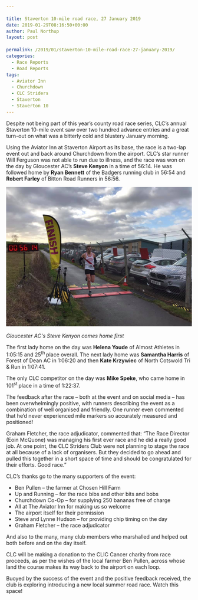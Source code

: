 ```yaml
---

title: Staverton 10-mile road race, 27 January 2019
date: 2019-01-29T08:16:50+00:00
author: Paul Northup
layout: post

permalink: /2019/01/staverton-10-mile-road-race-27-january-2019/
categories:
  - Race Reports
  - Road Reports
tags:
  - Aviator Inn
  - Churchdown
  - CLC Striders
  - Staverton
  - Staverton 10
---
```

Despite not being part of this year’s county road race series, CLC’s annual Staverton 10-mile event saw over two hundred advance entries and a great turn-out on what was a bitterly cold and blustery January morning.

Using the Aviator Inn at Staverton Airport as its base, the race is a two-lap event out and back around Churchdown from the airport. CLC’s star runner Will Ferguson was not able to run due to illness, and the race was won on the day by Gloucester AC’s **Steve Kenyon** in a time of 56:14. He was followed home by **Ryan Bennett** of the Badgers running club in 56:54 and **Robert Farley** of Bitton Road Runners in 56:56.

<img src="/Images/2019/01/Steve-Kenyon-Staverton-10-2019.jpg" alt="Steve-Kenyon-Staverton-10-2019"/>

_Gloucester AC's Steve Kenyon comes home first_ 

The first lady home on the day was **Helena Youde** of Almost Athletes in 1:05:15 and 25<sup>th </sup>place overall. The next lady home was **Samantha Harris** of Forest of Dean AC in 1:06:20 and then **Kate Krzywiec** of North Cotswold Tri & Run in 1:07:41.

The only CLC competitor on the day was **Mike Speke**, who came home in 101<sup>st </sup>place in a time of 1:22:37.

The feedback after the race – both at the event and on social media – has been overwhelmingly positive, with runners describing the event as a combination of well organised and friendly. One runner even commented that he’d never experienced mile markers so accurately measured and positioned!

Graham Fletcher, the race adjudicator, commented that: “The Race Director (Eoin McQuone) was managing his first ever race and he did a really good job. At one point, the CLC Striders Club were not planning to stage the race at all because of a lack of organisers. But they decided to go ahead and pulled this together in a short space of time and should be congratulated for their efforts. Good race.”

CLC’s thanks go to the many supporters of the event:

  * Ben Pullen – the farmer at Chosen Hill Farm
  * Up and Running – for the race bibs and other bits and bobs
  * Churchdown Co-Op – for supplying 250 bananas free of charge
  * All at The Aviator Inn for making us so welcome
  * The airport itself for their permission
  * Steve and Lynne Hudson – for providing chip timing on the day
  * Graham Fletcher – the race adjudicator

And also to the many, many club members who marshalled and helped out both before and on the day itself.

CLC will be making a donation to the CLIC Cancer charity from race proceeds, as per the wishes of the local farmer Ben Pullen, across whose land the course makes its way back to the airport on each loop.

Buoyed by the success of the event and the positive feedback received, the club is exploring introducing a new local summer road race. Watch this space!

&nbsp;
